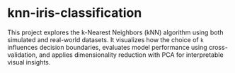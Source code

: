 # knn-iris-classification
This project explores the k-Nearest Neighbors (kNN) algorithm using both simulated and real-world datasets. It visualizes how the choice of `k` influences decision boundaries, evaluates model performance using cross-validation, and applies dimensionality reduction with PCA for interpretable visual insights.
